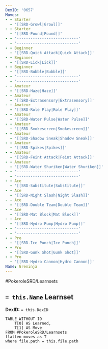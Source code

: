 ```yaml
---
DexID: '0657'
Moves:
- - Starter
  - '[[SRD-Growl|Growl]]'
- - Starter
  - '[[SRD-Pound|Pound]]'
- - '---------------------------'
  - '---------------------------'
- - Beginner
  - '[[SRD-Quick Attack|Quick Attack]]'
- - Beginner
  - '[[SRD-Lick|Lick]]'
- - Beginner
  - '[[SRD-Bubble|Bubble]]'
- - '---------------------------'
  - '---------------------------'
- - Amateur
  - '[[SRD-Haze|Haze]]'
- - Amateur
  - '[[SRD-Extrasensory|Extrasensory]]'
- - Amateur
  - '[[SRD-Role Play|Role Play]]'
- - Amateur
  - '[[SRD-Water Pulse|Water Pulse]]'
- - Amateur
  - '[[SRD-Smokescreen|Smokescreen]]'
- - Amateur
  - '[[SRD-Shadow Sneak|Shadow Sneak]]'
- - Amateur
  - '[[SRD-Spikes|Spikes]]'
- - Amateur
  - '[[SRD-Feint Attack|Feint Attack]]'
- - Amateur
  - '[[SRD-Water Shuriken|Water Shuriken]]'
- - '---------------------------'
  - '---------------------------'
- - Ace
  - '[[SRD-Substitute|Substitute]]'
- - Ace
  - '[[SRD-Night Slash|Night Slash]]'
- - Ace
  - '[[SRD-Double Team|Double Team]]'
- - Ace
  - '[[SRD-Mat Block|Mat Block]]'
- - Ace
  - '[[SRD-Hydro Pump|Hydro Pump]]'
- - '---------------------------'
  - '---------------------------'
- - Pro
  - '[[SRD-Ice Punch|Ice Punch]]'
- - Pro
  - '[[SRD-Gunk Shot|Gunk Shot]]'
- - Pro
  - '[[SRD-Hydro Cannon|Hydro Cannon]]'
Name: Greninja
---
```


#PokeroleSRD/Learnsets

## `= this.Name` Learnset

**DexID:** `= this.DexID`

```dataview
TABLE WITHOUT ID
    T[0] AS Learned,
    T[1] AS Move
FROM #PokeroleSRD/Learnsets
flatten moves as T
where file.path = this.file.path
```

